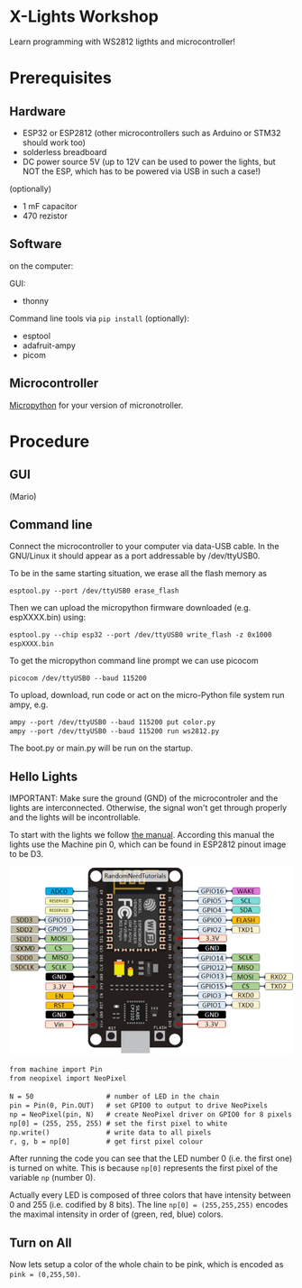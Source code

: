 # X-Lights Workshop

Learn programming with WS2812 ligthts and microcontroller!

# Prerequisites

## Hardware

- ESP32 or ESP2812 (other microcontrollers such as Arduino or STM32 should work too)
- solderless breadboard
- DC power source 5V (up to 12V can be used to power the lights, but NOT the ESP, which has to be powered via USB in such a case!)

(optionally)
- 1 mF capacitor
- 470 rezistor

## Software

on the computer:

GUI:
- thonny

Command line tools via `pip install` (optionally):

- esptool
- adafruit-ampy
- picom

## Microcontroller

[Micropython][micropython] for your version of micronotroller.

[micropython]: https://micropython.org/download/

# Procedure

## GUI

(Mario)

## Command line

Connect the microcontroller to your computer via data-USB cable. In the GNU/Linux it should appear as a port addressable by /dev/ttyUSB0.

To be in the same starting situation, we erase all the flash memory as
```
esptool.py --port /dev/ttyUSB0 erase_flash
```
Then we can upload the micropython firmware downloaded (e.g. espXXXX.bin) using:
```
esptool.py --chip esp32 --port /dev/ttyUSB0 write_flash -z 0x1000 espXXXX.bin
```

To get the micropython command line prompt we can use picocom
```
picocom /dev/ttyUSB0 --baud 115200
```

To upload, download, run code or act on the micro-Python file system run ampy, e.g.
```
ampy --port /dev/ttyUSB0 --baud 115200 put color.py
ampy --port /dev/ttyUSB0 --baud 115200 run ws2812.py
```
The boot.py or main.py will be run on the startup.


## Hello Lights

IMPORTANT: Make sure the ground (GND) of the microcontroler and the lights are interconnected. Otherwise, the signal won't get through properly and the lights will be incontrollable.

To start with the lights we follow [the manual][upy]. According this manual the lights use the Machine pin 0, which can be found in ESP2812 pinout image to be D3.

![Image](ESP8266-NodeMCU-kit-12-E-pinout-gpio-pin.png "ESP8266 pinout")

[upy]: https://docs.micropython.org/en/latest/esp32/quickref.html#neopixel-driver

```
from machine import Pin
from neopixel import NeoPixel

N = 50                  # number of LED in the chain
pin = Pin(0, Pin.OUT)   # set GPIO0 to output to drive NeoPixels
np = NeoPixel(pin, N)   # create NeoPixel driver on GPIO0 for 8 pixels
np[0] = (255, 255, 255) # set the first pixel to white
np.write()              # write data to all pixels
r, g, b = np[0]         # get first pixel colour
```
After running the code you can see that the LED number 0 (i.e. the first one) is turned on white. This is because `np[0]` represents the first pixel of the variable `np` (number 0).

Actually every LED is composed of three colors that have intensity between 0 and 255 (i.e. codified by 8 bits). The line `np[0] = (255,255,255)` encodes the maximal intensity in order of (green, red, blue) colors.

## Turn on All

Now lets setup a color of the whole chain to be pink, which is encoded as `pink = (0,255,50)`. 
